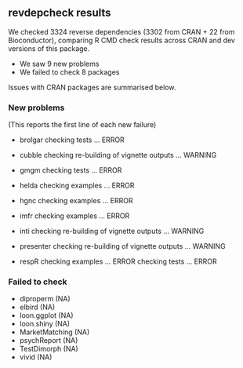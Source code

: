 ## revdepcheck results

We checked 3324 reverse dependencies (3302 from CRAN + 22 from Bioconductor), comparing R CMD check results across CRAN and dev versions of this package.

 * We saw 9 new problems
 * We failed to check 8 packages

Issues with CRAN packages are summarised below.

### New problems
(This reports the first line of each new failure)

* brolgar
  checking tests ... ERROR

* cubble
  checking re-building of vignette outputs ... WARNING

* gmgm
  checking tests ... ERROR

* helda
  checking examples ... ERROR

* hgnc
  checking examples ... ERROR

* imfr
  checking examples ... ERROR

* inti
  checking re-building of vignette outputs ... WARNING

* presenter
  checking re-building of vignette outputs ... WARNING

* respR
  checking examples ... ERROR
  checking tests ... ERROR

### Failed to check

* diproperm      (NA)
* elbird         (NA)
* loon.ggplot    (NA)
* loon.shiny     (NA)
* MarketMatching (NA)
* psychReport    (NA)
* TestDimorph    (NA)
* vivid          (NA)
